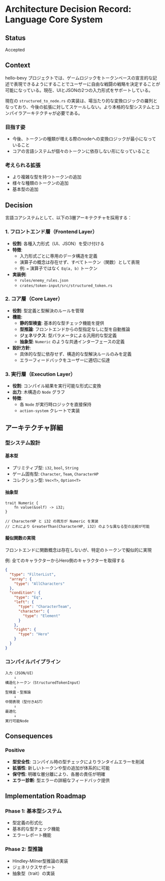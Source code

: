 # Architecture Decision Record: Language Core System

## Status
Accepted

## Context
hello-bevy プロジェクトでは、ゲームロジックをトークンベースの宣言的な記述で表現できるようにすることでユーザーに自由な戦闘の戦略を決定することが可能になっている。現在、UIとJSONの2つの入力形式をサポートしている。

現在の `structured_to_node.rs` の実装は、場当たり的な変換ロジックの羅列となっており、今後の拡張に対してスケールしない。より本格的な型システムとコンパイラアーキテクチャが必要である。

### 目指す姿

- 今後、トークンの種類が増える際のnodeへの変換ロジックが最小になっていること
- コアの言語システムが個々のトークンに依存しない形になっていること 

### 考えられる拡張

- より複雑な型を持つトークンの追加
- 様々な種類のトークンの追加
- 基本型の追加

## Decision
言語コアシステムとして、以下の3層アーキテクチャを採用する：

### 1. フロントエンド層（Frontend Layer）
- **役割**: 各種入力形式（UI、JSON）を受け付ける
- **特徴**:
  - 入力形式ごとに専用のデータ構造を定義
  - 演算子の概念は存在せず、すべてトークン（関数）として表現
  - 例: `=` 演算子ではなく `Eq(a, b)` トークン
- **実装例**:
  - `rules/enemy_rules.json`
  - `crates/token-input/src/structured_token.rs`

### 2. コア層（Core Layer）
- **役割**: 型定義と型解決のルールを管理
- **機能**:
  - **静的型検査**: 基本的な型チェック機能を提供
  - **型推論**: フロントエンドからの型指定なしに型を自動推論
  - **ジェネリクス**: 型パラメータによる汎用的な型定義
  - **抽象型**: `Numeric` のような共通インターフェースの定義
- **設計方針**:
  - 具体的な型に依存せず、構造的な型解決ルールのみを定義
  - エラーフィードバックをユーザーに適切に伝達

### 3. 実行層（Execution Layer）
- **役割**: コンパイル結果を実行可能な形式に変換
- **出力**: 木構造の `Node` グラフ
- **特徴**:
  - 各 `Node` が実行時ロジックを直接保持
  - `action-system` クレートで実装

## アーキテクチャ詳細

### 型システム設計

#### 基本型
- プリミティブ型: `i32`, `bool`, `String`
- ゲーム固有型: `Character`, `Team`, `CharacterHP`
- コレクション型: `Vec<T>`, `Option<T>`

#### 抽象型
```
trait Numeric {
    fn value(&self) -> i32;
}

// CharacterHP と i32 の両方が Numeric を実装
// これにより GreaterThan(CharacterHP, i32) のような異なる型の比較が可能
```

#### 擬似関数の実現
フロントエンドに関数概念は存在しないが、特定のトークンで擬似的に実現

例: 全てのキャラクターからHero側のキャラクターを取得する
```json
{
  "type": "FilterList",
  "array": {
    "type": "AllCharacters"
  },
  "condition": {
    "type": "Eq",
    "left": {
      "type": "CharacterTeam",
      "character": {
        "type": "Element"
      }
    },
    "right": {
      "type": "Hero"
    }
  }
}
```

### コンパイルパイプライン
```
入力（JSON/UI）
    ↓
構造化トークン（StructuredTokenInput）
    ↓
型検査・型推論
    ↓
中間表現（型付きAST）
    ↓
最適化
    ↓
実行可能Node
```

## Consequences

### Positive
- **型安全性**: コンパイル時の型チェックによりランタイムエラーを削減
- **拡張性**: 新しいトークンや型の追加が体系的に可能
- **保守性**: 明確な層分離により、各層の責任が明確
- **エラー診断**: 型エラーの詳細なフィードバック提供

## Implementation Roadmap

### Phase 1: 基本型システム
- 型定義の形式化
- 基本的な型チェック機能
- エラーレポート機能

### Phase 2: 型推論
- Hindley-Milner型推論の実装
- ジェネリクスサポート
- 抽象型（trait）の実装
